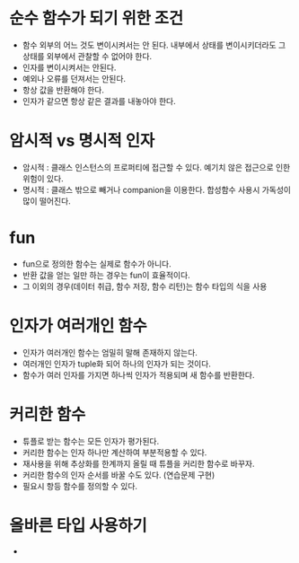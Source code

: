 # 순수 함수가 되기 위한 조건
- 함수 외부의 어느 것도 변이시켜서는 안 된다. 내부에서 상태를 변이시키더라도 그 상태를 외부에서 관찰할 수 없어야 한다.
- 인자를 변이시켜서는 안된다.
- 예외나 오류를 던져서는 안된다.
- 항상 값을 반환해야 한다.
- 인자가 같으면 항상 같은 결과를 내놓아야 한다.

# 암시적 vs 명시적 인자
- 암시적 : 클래스 인스턴스의 프로퍼티에 접근할 수 있다. 예기치 않은 접근으로 인한 위험이 있다.
- 명시적 : 클래스 밖으로 빼거나 companion을 이용한다. 합성함수 사용시 가독성이 많이 떨어진다.

# fun
- fun으로 정의한 함수는 실제로 함수가 아니다.
- 반환 값을 얻는 일만 하는 경우는 fun이 효율적이다.
- 그 이외의 경우(데이터 취급, 함수 저장, 함수 리턴)는 함수 타입의 식을 사용

# 인자가 여러개인 함수
- 인자가 여러개인 함수는 엄밀히 말해 존재하지 않는다.
- 여러개인 인자가 tuple화 되어 하나의 인자가 되는 것이다.
- 함수가 여러 인자를 가지면 하나씩 인자가 적용되며 새 함수를 반환한다.

# 커리한 함수
- 튜플로 받는 함수는 모든 인자가 평가된다.
- 커리한 함수는 인자 하나만 계산하여 부분적용할 수 있다.
- 재사용을 위해 추상화를 한계까지 올릴 때 튜플을 커리한 함수로 바꾸자.
- 커리한 함수의 인자 순서를 바꿀 수도 있다. (연습문제 구현)
- 필요시 항등 함수를 정의할 수 있다.

# 올바른 타입 사용하기
- 